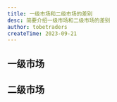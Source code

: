```yaml
---
title: 一级市场和二级市场的差别
desc: 简要介绍一级市场和二级市场的差别
author: tobetraders
createTime: 2023-09-21
---
```


## 一级市场
  
## 二级市场
